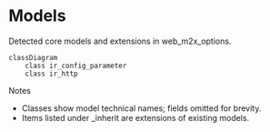 # Models

Detected core models and extensions in web_m2x_options.

```mermaid
classDiagram
    class ir_config_parameter
    class ir_http
```

Notes
- Classes show model technical names; fields omitted for brevity.
- Items listed under _inherit are extensions of existing models.
